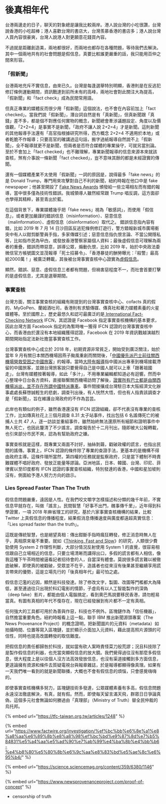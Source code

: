 # 後真相年代

台港兩邊走的日子，聊天的對象總是讓我比較兩岸。港人說台灣的小吃很讚，台灣說香港的小吃超棒；港人喜歡台灣的書店大，台灣羨慕香港的書店多；港人說台灣人買內容很豪爽，台灣人說港人對更願意花錢買內容。

不過就是距離創造美，兩地都很好，而兩地也都存在各種問題，等待我們去解決。其中一個兩地共有的社會問題是假信息，真要比較誰更嚴重的話，我只能用百仲之間來形容。

### 「假新聞」

台港兩地充斥不實信息，由來已久。台灣是每逢選舉特別明顯，香港則是在反逃犯修訂條例運動期間，資訊戰達到前所未有的高峰，兩地社會對此關注大為提高，「假新聞」和「fact check」成為民間常用語。

但真正專業的媒體反而很少用「假新聞」這個說法，也不會在內容前加上「fact checked」。當我們說「假新聞」，潛台詞自然是有「真新聞」，但真新聞跟「真錢」差不多，都是個不對應任何實物的概念，新聞總會牽涉議題設定、角度以及價值觀，「2+2=4」是事實不是新聞，「政府不讓人說 2+2=4」才是新聞。這則新聞的其他報導手法還有「高官指根據研究所得，西方概念 2+2=4 不適用於本地」或者乾脆不作報導；只要高官的確講過這句話，搬字過紙報導自然說不上「假新聞」，全不報導就更不是新聞，但兩者是否符合媒體的專業操守，可就另當別論。至於不會加上「fact checked」也不難理解，專業新聞報導的信息來源本來就該查核，煞有介事說一條新聞「fact checked」，豈不意味其餘的都是未經證實的傳聞。

還有一個媒體產業不太使用「假新聞」一詞的原因是，說得最多「fake news」的是 Donald Trump，專門用來攻擊對自己不利的新聞，紐約時報在他口中是 fake newspaper；他甚至開設了 [Fake News Awards](https://en.wikipedia.org/wiki/Fake_News_Awards) 頒發給一些立場相左而有錯的報導，當中很多僅為技術性錯誤。我城領導人雖然經常跟 Trump 唱反調，這方面卻也學得其精粹，甚至青出於藍。

在這個背景下，專業媒體幾乎把「fake news」視為「敏感詞」，而使用「假信息」，或者更加嚴謹的錯誤信息（misinformation）、惡意信息（malinformation）、虛假信息（disinformation）取代之。 錯誤信息指內容有錯，比如 2019 年 7 月 14 日沙田區反逃犯條例修訂遊行，警方錯報新城市廣場衝突中有人以鉗剪斷警員手指，多家傳媒引述；惡意信息指仇恨言論、不當公開隱私等，比如指市民為曱甴，或發放香港警察家屬個人資料；最後虛假信息可理解為兩者的重疊，錯誤而帶惡意，誤導公眾，煽動仇恨，比如 2019 年，始於中央政法委微信官方帳號圖文並茂報導「死士招募令」、「香港暴徒的酬勞曝光：『殺警』最高給2000萬！」被廣泛轉載，其後被台灣事實查核中心證實為[虛假信息](https://tfc-taiwan.org.tw/articles/1248)。

顯然，錯誤、惡意、虛假信息三者都有問題，但禍害惡程度不一，而社會首要打擊的是虛假信息，尤其是選舉期間。

### 事實查核

台灣方面，關注事實查核的組織有剛提到的台灣事實查核中心、cofacts 真的假的、MyGoPen、蘭姆酒吐司，香港則有求驗傳媒、傳真社和著力媒體素養的火星媒體等。至於國際上，歷史最悠久和認可最廣泛的是[ International Fact-Checking Network](https://www.poynter.org/ifcn/) IFCN，其認證是 Facebook 指定事實查核機構的基本要求，因此台灣方面 Facebook 指定的為暫時唯一獲得 IFCN 認證的台灣事實查核中心，而香港由於還沒有本地組織獲得認證，Facebook 在 2019 年資訊戰越演越烈期間開始指定法新社擔當事實查核工作。

台灣事實查核中心成立於 2018 年，初期資源非常貧乏，開始受到廣泛關注，始於當年 9 月有關日本關西機場因燕子颱風重創而關閉後，「[中國優先派巴士前往關西機場營救受困之中國旅客](https://today.line.me/tw/pc/article/%E8%B7%9F%E7%A5%96%E5%9C%8B%E8%B5%B0+%E4%B8%AD%E4%BD%BF%E9%A4%A8%E6%8E%A5%E9%97%9C%E8%A5%BF%E5%8F%97%E5%9B%B0%E5%85%AC%E6%B0%91%EF%BC%9A%E5%8F%B0%E6%97%85%E5%AE%A2%E8%A6%BA%E5%BE%97%E8%87%AA%E5%B7%B1%E6%98%AF%E4%B8%AD%E5%9C%8B%E4%BA%BA%E4%B9%9F%E5%8F%AF%E4%B8%8A%E8%BB%8A-XZWQ89)」的報導。當時[大陸有報導](https://www.sohu.com/a/252159406_690878)指中國派出專車到機場接載滯留的中國旅客，並跟台灣旅客說只要覺得自己是中國人就可以上車「跟著祖國走」，台灣有媒體按著報導，如此「多汁」，不用專業編輯都知道必有迴響。然而中心整理中日台各方資料，直接聯繫關西機場訪問了解後，[證實所有巴士都是由關西機場派出，並不存在所謂中國特派專車](https://tfc-taiwan.org.tw/articles/150)。事件間接攘成台灣駐日本大阪經濟文化辦事處處長蘇啓誠輕生的悲劇，調查刊出後，有人恍然大悟，但也有人指責該調查才是「假新聞」，旨在維護台灣政府的不作為芸芸。

此岸也有類似的例子，雖然香港還沒有 IFCN 認證組織，卻不代表沒有專業的查核工作，比如傳真社花上三個月調查 8.31 太子站事件，找出包括 6 名謠傳死亡的被捕人士共 47 人，逐一訪談並重組事件，雖然始終無法還原所有細節和證明事件中無人死亡，也因此釐清了不少謠言。調查報告於十二月刊出，隨即被大公報轉載，也引來部分市民不爽，認為有幫助政府之嫌。

事實查核就是這樣，既專業又兩面不討好，抽絲剝繭，戳破政權的謊言，也指出民間的謠傳。事實上，IFCN 認證的條件除了專業的查證手法，更基本的是機構不得由政府主導。這條件理所當然，第四權的任務就是監察政府，只是當下體制不時責難媒體不唱好政府、發放正能量等謬論。亞洲地區，日本、韓國、台灣、印尼、菲律賓以至印度都有 IFCN 認證的事實查核組織，特別發達的香港，中國和星加坡則沒有，側面給予港人努力方向的啟示。

### Lies Spread Faster Than The Truth

假信息問題嚴重，遠因是人性。在我們咬文嚼字怎樣描述和分類的幾千年前，不實信息早就存在，叫做「謠言」。民間智慧「好事不出門，醜事傳千里」，近年得到科學證實，一項 2018 年麻省理工的研究，基於六家事實查核機構的結果，比較 Twitter 上真假信息的傳播程度，結果假消息傳播速度與廣度都遠超真實信息：「Lies spread faster than the truth」。

這既是傳統智慧，也是絕望真相：傳出鉗斷手指時瘋狂轉發，修正消息時無人在乎，真相原來毫不重要。就如《[Thinking, Fast and Slow](https://www.amazon.com/Thinking-Fast-Slow-Daniel-Kahneman-ebook/dp/B00555X8OA)》的研究，人類很少費勁使用 System 2 作理性判斷，大部分情況反射使用 System 1 的直覺，很容易相信跟自己立場相近的信息，只要立場清晰而講得出口，多假的謊言都有人相信，像我這種下午茶時間被逼看記者招待會的人，自當深有體會。莫說很多謊言難以被徹底破解，即使真的被戳破，受眾並不在乎，造謠者也從來沒有後果甚至繼續享用謊言帶來的優勢，這是立場先行的「後真相年代」最可怕之處。

假信息氾濫的近因，顯然是科技發達。除了修改文字，製圖、改圖等門檻都大為降低，甚至連過往只出現於科幻電影的情節，子虛烏有以人工智能製作的深偽（deep fake）影片，都能由個人電腦搞定，看到奧巴馬說要移民香港，請勿輕易當真。有圖有真相的年代不復存在，現在已經發展到有片都不一定有真相。

任何強大的工具都可用於為善與作惡，科技也不例外。區塊鏈作為「信任機器」，自然擔當重要角色。紐約時報看上這一點，聯手 IBM 推出新聞源頭專案（The News Provenance Project）的概念證明，把新聞圖片的元資料（metadata）如拍攝時間、位置等寫入區塊鏈，並於顯示介面加入元資料，藉此提高照片源頭的可信性，同時也提高改圖轉發的取信難度。

把假信息的責任都歸咎於科技，就如當有砍人案時責怪菜刀般荒謬；況且科技除了是製作假信息的利器，也充當突顯假信息的放大鏡。我們覺得過往沒有那麼多假信息，很大程度上是以往個人沒方法高效發放信息，也沒有渠道接觸到多方面信息，更遑論擁有資源和條件去質疑電視台與報章雜誌，於是報導都顯得像真理。如果有一天我們唯一看到的就是新聞聯播，大概也不會有假信息的煩惱，只會感覺嗨嗨的。

即使事實查核機構多努力，區塊鏈技術多發達，公眾媒體素養有多高，假信息問題永遠沒法徹底解決，有真，就有假。然而，即使每天留言滿天飛，群眾日日爭論真偽，這個多元社會無論如何勝過由「真理部」（Ministry of Truth）替全民仲裁的烏托邦。

{% embed url="https://tfc-taiwan.org.tw/articles/1248" %}

{% embed url="https://www.factwire.org/investigation/%ef%bc%bb%e6%8e%a1%e8%a8%aa%e6%89%8b%e8%a8%98%ef%bc%bd%e9%87%8d%e7%b5%84831%e5%a4%aa%e5%ad%90%e7%ab%99%e4%ba%8b%e4%bb%b6-%e4%b8%80%e5%80%8b%e6%9c%aa%e8%83%bd%e5%ae%8c%e6%95%b4/" %}

{% embed url="https://science.sciencemag.org/content/359/6380/1146" %}

{% embed url="https://www.newsprovenanceproject.com/proof-of-concept" %}

* censorship of truth

